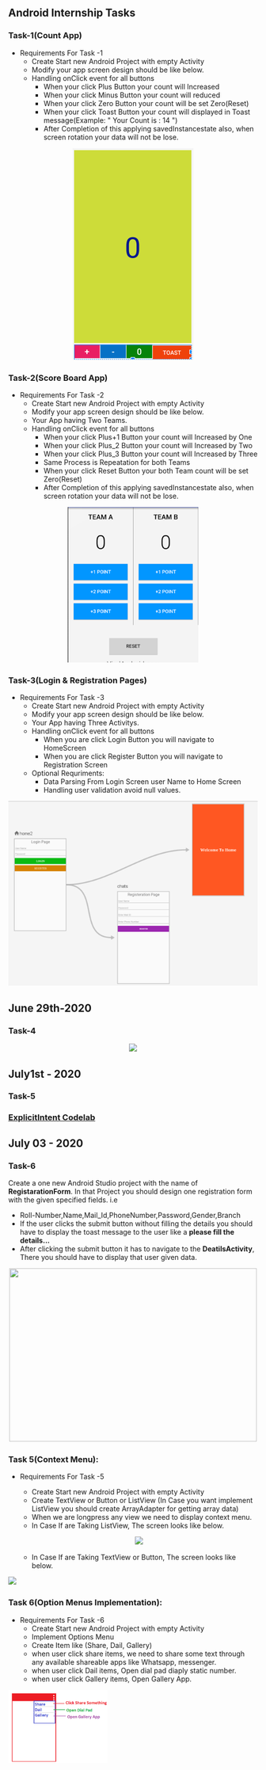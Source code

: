## Android Internship Tasks

### Task-1(Count App)

  * Requirements For Task -1
    - Create Start new Android Project with empty Activity
    - Modify your app screen design should be like below.
    - Handling onClick event for all buttons
      - When your click Plus Button your count will Increased
      - When your click Minus Button your count will reduced
      - When your click Zero Button your count will be set Zero(Reset)
      - When your click Toast Button your count will displayed in Toast message(Example:  " Your Count is : 14 ")
      - After Completion of this applying savedInstancestate also, when screen rotation your data will not be lose.
      
<p align="center">
<img  src="https://github.com/AP-Skill-Development-Corporation/Android-Internship-SRM/blob/master/Images/TaksImages/Capture.PNG">
</p>

### Task-2(Score Board App)

  * Requirements For Task -2
    - Create Start new Android Project with empty Activity
    - Modify your app screen design should be like below.
    - Your App having Two Teams.
    - Handling onClick event for all buttons
      - When your click Plus+1 Button your count will Increased by One
      - When your click Plus_2 Button your count will Increased by Two
      - When your click Plus_3 Button your count will Increased by Three
      - Same Process is Repeatation for both Teams
      - When your click Reset Button your both Team count will be set Zero(Reset)
      - After Completion of this applying savedInstancestate also, when screen rotation your data will not be lose.
      
<p align="center">
<img  src="https://github.com/AP-Skill-Development-Corporation/Android-Internship-SRM/blob/master/Images/TaksImages/score.PNG">
</p>

### Task-3(Login & Registration Pages)

  * Requirements For Task -3
    - Create Start new Android Project with empty Activity
    - Modify your app screen design should be like below.
    - Your App having Three Activitys.
    - Handling onClick event for all buttons
      - When you are click Login Button you will navigate to HomeScreen
      - When you are click Register Button you will navigate to Registration Screen
    - Optional Requriments:
      - Data Parsing From Login Screen user Name to Home Screen
      - Handling user validation avoid null values.
      
<p align="center">
<img  src="https://github.com/AP-Skill-Development-Corporation/Android-Internship-SRM/blob/master/Images/TaksImages/login.PNG">
</p>


## June 29th-2020
### Task-4
<p align="center">
<img  src="https://github.com/mastan511/Android-Internship-SRM/blob/master/ImplicitIntentTasks.png?raw=true">
</p>

## July1st - 2020
### Task-5
### [ExplicitIntent Codelab](https://codelabs.developers.google.com/codelabs/android-training-create-an-activity/index.html?index=..%2F..%2Fandroid-training#0)

## July 03 - 2020
### Task-6
Create a one new Android Studio project with the name of **RegistarationForm**. In that Project you should design one registration form with the given specified fields.
i.e
- Roll-Number,Name,Mail_Id,PhoneNumber,Password,Gender,Branch
- If the user clicks the submit button without filling the details you should have to display the toast message to the user like a
    **please fill the details...** 
- After clicking the submit button it has to navigate to the **DeatilsActivity**, There you should have to display that user given data.


<p align="center">
<img  src="https://github.com/mastan511/Android-Internship-SRM/blob/master/Images/TaksImages/july03_task.PNG?raw=true" width=500 height=350>
</p>








### Task 5(Context Menu):
* Requirements For Task -5
  - Create Start new Android Project with empty Activity
  - Create TextView or Button or ListView (In Case you want implement ListView you should create ArrayAdapter for getting array data)
  - When we are longpress any view we need to display context menu.
  - In Case If are Taking ListView, The screen looks like below.
  <p align="center">
  <img  src="https://storage.googleapis.com/images.zoftino.com/development/android/android_context_menu_example.png" width = "200dp">
  </p>

  - In Case If are Taking TextView or Button, The screen looks like below.
  <p align="center">
<img  src="https://lh3.googleusercontent.com/proxy/fIw3KGqlcUMTEYErcMYB5MtFzjpa0d_fo8XUrwwPGX5k0_RwGJvvV2jjOqoxwlt6fR6W6_HtJdEQJPmy-hYuE5KrHO-Vo79S28tKrln-uwPNB5S_4NogIEFqpzNbmuF7LP2gdscNiHlvARivIM3qq8IF8TTjQktbAbpiUr0IXWqH8kRJ" width = "200dp">
</p>


### Task 6(Option Menus Implementation):
* Requirements For Task -6
  - Create Start new Android Project with empty Activity
  - Implement Options Menu
  - Create Item like (Share, Dail, Gallery)
  - when user click share items, we need to share some text through any available shareable apps like Whatsapp, messenger.
  - when user click Dail items, Open dial pad diaply static number.
  - when user click Gallery items, Open Gallery App.
  <p align="center">
<img  src="https://raw.githubusercontent.com/AP-Skill-Development-Corporation/Android-Internship-SRM/master/Images/TaksImages/options.png" width = "200dp">
</p>

